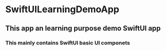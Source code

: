 # SwiftUILearningDemoApp
## This app an learning purpose demo SwiftUI app
### This mainly contains SwiftUI basic UI componets

